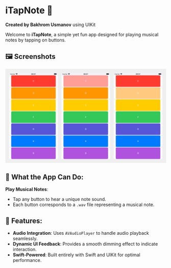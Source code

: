 # iTapNote 🎵  
**Created by Bakhrom Usmanov** using UIKit

Welcome to **iTapNote**, a simple yet fun app designed for playing musical notes by tapping on buttons.

## 🖼️ Screenshots
![Screenshot 1](Simulator%20Screenshot%20-%200.png)

## 📱 What the App Can Do:
   **Play Musical Notes**:
   - Tap any button to hear a unique note sound.
   - Each button corresponds to a `.wav` file representing a musical note.

## 🚀 Features:
- **Audio Integration**: Uses `AVAudioPlayer` to handle audio playback seamlessly.
- **Dynamic UI Feedback**: Provides a smooth dimming effect to indicate interaction.
- **Swift-Powered**: Built entirely with Swift and UIKit for optimal performance.


